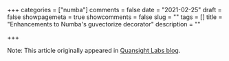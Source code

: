 +++
categories = ["numba"]
comments = false
date = "2021-02-25"
draft = false
showpagemeta = true
showcomments = false
slug = ""
tags = []
title = "Enhancements to Numba's guvectorize decorator"
description = ""

+++

Note: This article originally appeared in [Quansight Labs blog](https://labs.quansight.org/blog/2021/02/enhancements-to-numba-guvectorize-decorator/).
